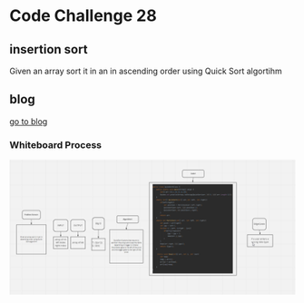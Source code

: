 # Code Challenge 28

## insertion sort
Given an array sort it in an in ascending order using Quick Sort algortihm

## blog 
[go to blog](blog.md)

### Whiteboard Process
![alt text](WhiteBoard.png)